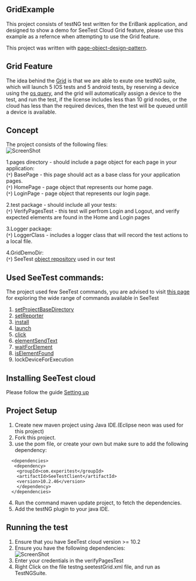 ## GridExample
This project consists of testNG test written for the EriBank application, and designed to show a demo for SeeTest Cloud Grid feature,
please use this example as a refernce when attempting to use the Grid feature.

This project was written with [page-object-design-pattern](http://www.seleniumhq.org/docs/06_test_design_considerations.jsp#page-object-design-pattern).

## Grid Feature
The idea behind the [Grid](https://docs.experitest.com/display/public/SC/Manage+Test+Requests) is that we are able to exute one testNG suite, which will launch 5 IOS tests and 5 android tests, by reserving a device using the [os query](https://docs.experitest.com/display/public/SA/WaitForDevice), and the grid will automatically assign a device to the test, and run the test, if the license includes less than 10 grid nodes, or the cloud has less than the required devices, then the test will be queued untill a device is available.

## Concept
The project consists of the following files:  
![ScreenShot](https://raw.github.com/KhaledAbbasExperitest/GridExample/master/ProjectScreenShots/ProjectFiles.PNG)  

1.pages directory - should include a page object for each page in your application:  
  (``*``) BasePage - this page should act as a base class for your application pages.  
  (``*``) HomePage - page object that represents our home page.  
  (``*``) LoginPage - page object that represents our login page.
	
2.test package - should include all your tests:  
  (``*``) VerifyPagesTest - this test will perfrom Login and Logout, and verify expected elements are found in the Home and Login pages
	
3.Logger package:  
  (``*``) LoggerClass - includes a logger class that will record the test actions to a local file.  
	
4.GridDemoDir:  
  (``*``) SeeTest [object repository](https://docs.experitest.com/display/public/SA102/Objects+Repository) used in our test  

## Used SeeTest commands:  
The project used few SeeTest commands, you are advised to visit [this page](https://docs.experitest.com/display/public/SA/Working+With+Test+Commands) for exploring the wide range of commands available in SeeTest  
1. [setProjectBaseDirectory](https://docs.experitest.com/display/public/SA/SetProjectBaseDirectory)  
2. [setReporter](https://docs.experitest.com/display/public/SA/SetReporter)  
3. [install](https://docs.experitest.com/display/public/SA/Install)  
4. [launch](https://docs.experitest.com/display/public/SA/Launch)  
5. [click](https://docs.experitest.com/display/public/SA/Click)  
6. [elementSendText](https://docs.experitest.com/display/public/SA/ElementSendText)  
7. [waitForElement](https://docs.experitest.com/display/public/SA/WaitForElement)  
8. [isElementFound](https://docs.experitest.com/display/public/SA/IsElementFound)  
9. lockDeviceForExecution  

## Installing SeeTest cloud  
Please follow the guide [Setting up](https://docs.experitest.com/display/public/SC/Setting+Up)  

## Project Setup  
1. Create new maven project using Java IDE.(Eclipse neon was used for this project)  
2. Fork this project.  
3. use the pom file, or create your own but make sure to add the following dependency:  
```
  <dependencies>
   <dependency>
    <groupId>com.experitest</groupId>
    <artifactId>SeeTestClient</artifactId>
    <version>10.2.46</version>
    </dependency>
  </dependencies>
```
4. Run the command maven update project, to fetch the dependencies.  
5. Add the testNG plugin to your java IDE.  

## Running the test  
1. Ensure that you have SeeTest cloud version >= 10.2  
2. Ensure you have the following dependencies:  
![ScreenShot](https://raw.github.com/KhaledAbbasExperitest/GridExample/master/ProjectScreenShots/Dependencies.PNG)  
3. Enter your credentials in the verifyPagesTest  
4. Right Click on the file testng.seetestGrid.xml file, and run as TestNGSuite.  
